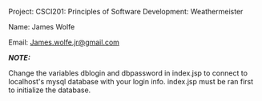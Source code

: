 Project: CSCI201: Principles of Software Development: Weathermeister

Name: James Wolfe

Email: James.wolfe.jr@gmail.com

***NOTE:***

Change the variables dblogin and dbpassword in index.jsp to connect to localhost's mysql database with your login info.
index.jsp must be ran first to initialize the database.